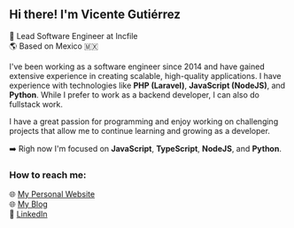 ## Hi there! I'm Vicente Gutiérrez
:large_blue_circle: Lead Software Engineer at Incfile <br>
:earth_americas: Based on Mexico 🇲🇽

I've been working as a software engineer since 2014 and have gained extensive experience in creating scalable, high-quality applications. I have experience with technologies like **PHP (Laravel)**, **JavaScript (NodeJS)**, and **Python**. While I prefer to work as a backend developer, I can also do fullstack work.

I have a great passion for programming and enjoy working on challenging projects that allow me to continue learning and growing as a developer.

:arrow_right: Righ now I'm focused on **JavaScript**, **TypeScript**, **NodeJS**, and **Python**. <br>

### How to reach me:
:globe_with_meridians: [My Personal Website](https://vcgtz.com/) <br>
:globe_with_meridians: [My Blog](https://codecraftershub.com/) <br>
:briefcase: [LinkedIn](https://www.linkedin.com/in/vicentegtz/) <br>

<!--
**vcgtz/vcgtz** is a ✨ _special_ ✨ repository because its `README.md` (this file) appears on your GitHub profile.

### What I'm working on...
_ReactJS_

Here are some ideas to get you started:

- 🔭 I’m currently working on ...
- 🌱 I’m currently learning ...
- 👯 I’m looking to collaborate on ...
- 🤔 I’m looking for help with ...
- 💬 Ask me about ...
- 📫 How to reach me: ...
- 😄 Pronouns: ...
- ⚡ Fun fact: ...
-->

